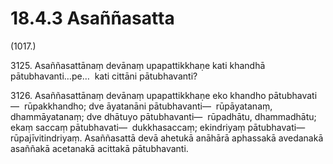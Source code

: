 

# 18.4.3 Asaññasatta




(1017.)

3125\. Asaññasattānaṃ devānaṃ upapattikkhaṇe kati khandhā pātubhavanti…pe…  kati cittāni pātubhavanti?

3126\. Asaññasattānaṃ devānaṃ upapattikkhaṇe eko khandho pātubhavati—  rūpakkhandho; dve āyatanāni pātubhavanti—  rūpāyatanaṃ, dhammāyatanaṃ; dve dhātuyo pātubhavanti—  rūpadhātu, dhammadhātu; ekaṃ saccaṃ pātubhavati—  dukkhasaccaṃ; ekindriyaṃ pātubhavati—  rūpajīvitindriyaṃ. Asaññasattā devā ahetukā anāhārā aphassakā avedanakā asaññakā acetanakā acittakā pātubhavanti.



